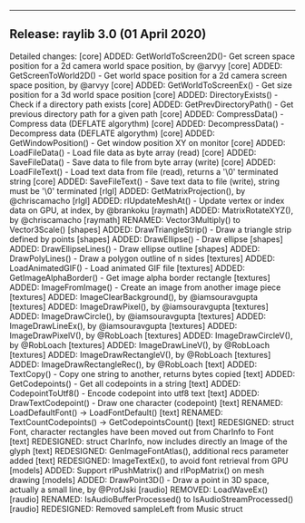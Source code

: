 -----------------------------------------------
Release:     raylib 3.0 (01 April 2020)
-----------------------------------------------

Detailed changes:
[core] ADDED: GetWorldToScreen2D()- Get screen space position for a 2d camera world space position, by @arvyy
[core] ADDED: GetScreenToWorld2D() - Get world space position for a 2d camera screen space position, by @arvyy
[core] ADDED: GetWorldToScreenEx() - Get size position for a 3d world space position
[core] ADDED: DirectoryExists() - Check if a directory path exists
[core] ADDED: GetPrevDirectoryPath() - Get previous directory path for a given path
[core] ADDED: CompressData() - Compress data (DEFLATE algorythm)
[core] ADDED: DecompressData() - Decompress data (DEFLATE algorythm)
[core] ADDED: GetWindowPosition() - Get window position XY on monitor
[core] ADDED: LoadFileData() - Load file data as byte array (read)
[core] ADDED: SaveFileData() - Save data to file from byte array (write)
[core] ADDED: LoadFileText() - Load text data from file (read), returns a '\0' terminated string
[core] ADDED: SaveFileText() - Save text data to file (write), string must be '\0' terminated
[rlgl] ADDED: GetMatrixProjection(), by @chriscamacho
[rlgl] ADDED: rlUpdateMeshAt() - Update vertex or index data on GPU, at index, by @brankoku
[raymath] ADDED: MatrixRotateXYZ(), by @chriscamacho
[raymath] RENAMED: Vector3Multiply() to Vector3Scale()
[shapes] ADDED: DrawTriangleStrip() - Draw a triangle strip defined by points
[shapes] ADDED: DrawEllipse() - Draw ellipse
[shapes] ADDED: DrawEllipseLines() - Draw ellipse outline
[shapes] ADDED: DrawPolyLines() - Draw a polygon outline of n sides
[textures] ADDED: LoadAnimatedGIF() - Load animated GIF file
[textures] ADDED: GetImageAlphaBorder() - Get image alpha border rectangle
[textures] ADDED: ImageFromImage() - Create an image from another image piece
[textures] ADDED: ImageClearBackground(), by @iamsouravgupta
[textures] ADDED: ImageDrawPixel(), by @iamsouravgupta
[textures] ADDED: ImageDrawCircle(), by @iamsouravgupta
[textures] ADDED: ImageDrawLineEx(), by @iamsouravgupta
[textures] ADDED: ImageDrawPixelV(), by @RobLoach
[textures] ADDED: ImageDrawCircleV(), by @RobLoach
[textures] ADDED: ImageDrawLineV(), by @RobLoach
[textures] ADDED: ImageDrawRectangleV(), by @RobLoach
[textures] ADDED: ImageDrawRectangleRec(), by @RobLoach
[text] ADDED: TextCopy() - Copy one string to another, returns bytes copied
[text] ADDED: GetCodepoints() - Get all codepoints in a string
[text] ADDED: CodepointToUtf8() - Encode codepoint into utf8 text
[text] ADDED: DrawTextCodepoint() - Draw one character (codepoint)
[text] RENAMED: LoadDefaultFont() -> LoadFontDefault()
[text] RENAMED: TextCountCodepoints() -> GetCodepointsCount()
[text] REDESIGNED: struct Font, character rectangles have been moved out from CharInfo to Font
[text] REDESIGNED: struct CharInfo, now includes directly an Image of the glyph
[text] REDESIGNED: GenImageFontAtlas(), additional recs parameter added
[text] REDESIGNED: ImageTextEx(), to avoid font retrieval from GPU
[models] ADDED: Support rlPushMatrix() and rlPopMatrix() on mesh drawing
[models] ADDED: DrawPoint3D() - Draw a point in 3D space, actually a small line, by @ProfJski
[raudio] REMOVED: LoadWaveEx()
[raudio] RENAMED: IsAudioBufferProcessed() to IsAudioStreamProcessed()
[raudio] REDESIGNED: Removed sampleLeft from Music struct


